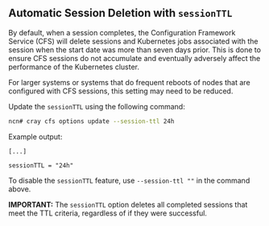 ## Automatic Session Deletion with `sessionTTL`

By default, when a session completes, the Configuration Framework Service \(CFS\) will delete sessions and Kubernetes jobs associated with the session when the start date was more than seven days prior. This is done to ensure CFS sessions do not accumulate and eventually adversely affect the performance of the Kubernetes cluster.

For larger systems or systems that do frequent reboots of nodes that are configured with CFS sessions, this setting may need to be reduced.

Update the `sessionTTL` using the following command:

```bash
ncn# cray cfs options update --session-ttl 24h
```

Example output:

```
[...]

sessionTTL = "24h"
```

To disable the `sessionTTL` feature, use `--session-ttl ""` in the command above.

**IMPORTANT:** The `sessionTTL` option deletes all completed sessions that meet the TTL criteria, regardless of if they were successful.


